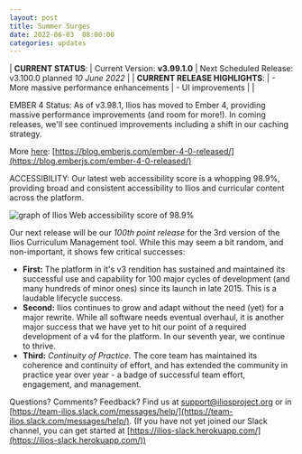 ```yaml
---
layout: post
title: Summer Surges
date: 2022-06-03  08:00:00
categories: updates
---
```



| __CURRENT STATUS__:
| Current Version: **v3.99.1.0**
| Next Scheduled Release: v3.100.0 planned *10 June 2022*
|
| __CURRENT RELEASE HIGHLIGHTS__:
| - More massive performance enhancements
| - UI improvements
|
|

EMBER 4 Status: As of v3.98.1, Ilios has moved to Ember 4, providing massive performance improvements (and room for more!). In coming releases, we'll see continued improvements including a shift in our caching strategy.

 More [here]([https://blog.emberjs.com/ember-4-0-released/]): [https://blog.emberjs.com/ember-4-0-released/](https://blog.emberjs.com/ember-4-0-released/)
 
ACCESSIBILITY: Our latest web accessibility score is a whopping 98.9%, providing broad and consistent accessibility to Ilios and curricular content across the platform.

![graph of Ilios Web accessibility score of 98.9%](https://mcusercontent.com/845c4ebabb5b5ae7a6372c715/images/ab193e0f-a1a7-7a4d-e7f6-d62aa6b58a75.png)



Our next release will be our *100th point release* for the 3rd version of the Ilios Curriculum Management tool. While this may seem a bit random, and non-important, it shows few critical successes:
 - **First:** The platform in it's v3 rendition has sustained and maintained its successful use and capability for 100 major cycles of development (and many hundreds of minor ones) since its launch in late 2015. This is a laudable lifecycle success.
 - **Second:** Ilios continues to grow and adapt without the need (yet) for a major rewrite. While all software needs eventual overhaul, it is another major success that we have yet to hit our point of a required development of a v4 for the platform. In our seventh year, we continue to thrive.
 - **Third:** *Continuity of Practice.* The core team has maintained its coherence and continuity of effort, and has extended the community in practice year over year - a badge of successful team effort, engagement, and management.

Questions? Comments? Feedback? Find us at
 [support@iliosproject.org](mailto:support@iliosproject.org) or in [https://team-ilios.slack.com/messages/help/](https://team-ilios.slack.com/messages/help/). (If you have not yet joined our Slack channel, you can get started at [https://ilios-slack.herokuapp.com/](https://ilios-slack.herokuapp.com/))
